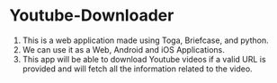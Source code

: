 # Youtube-Downloader
1. This is a web application made using Toga, Briefcase, and python.
2. We can use it as a Web, Android and iOS Applications.
3. This app will be able to download Youtube videos if a valid URL is provided and will fetch all the information related to the video.
